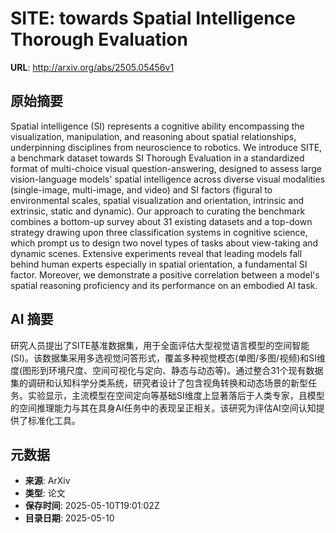 # SITE: towards Spatial Intelligence Thorough Evaluation

**URL**: http://arxiv.org/abs/2505.05456v1

## 原始摘要

Spatial intelligence (SI) represents a cognitive ability encompassing the
visualization, manipulation, and reasoning about spatial relationships,
underpinning disciplines from neuroscience to robotics. We introduce SITE, a
benchmark dataset towards SI Thorough Evaluation in a standardized format of
multi-choice visual question-answering, designed to assess large
vision-language models' spatial intelligence across diverse visual modalities
(single-image, multi-image, and video) and SI factors (figural to environmental
scales, spatial visualization and orientation, intrinsic and extrinsic, static
and dynamic). Our approach to curating the benchmark combines a bottom-up
survey about 31 existing datasets and a top-down strategy drawing upon three
classification systems in cognitive science, which prompt us to design two
novel types of tasks about view-taking and dynamic scenes. Extensive
experiments reveal that leading models fall behind human experts especially in
spatial orientation, a fundamental SI factor. Moreover, we demonstrate a
positive correlation between a model's spatial reasoning proficiency and its
performance on an embodied AI task.


## AI 摘要

研究人员提出了SITE基准数据集，用于全面评估大型视觉语言模型的空间智能(SI)。该数据集采用多选视觉问答形式，覆盖多种视觉模态(单图/多图/视频)和SI维度(图形到环境尺度、空间可视化与定向、静态与动态等)。通过整合31个现有数据集的调研和认知科学分类系统，研究者设计了包含视角转换和动态场景的新型任务。实验显示，主流模型在空间定向等基础SI维度上显著落后于人类专家，且模型的空间推理能力与其在具身AI任务中的表现呈正相关。该研究为评估AI空间认知提供了标准化工具。

## 元数据

- **来源**: ArXiv
- **类型**: 论文
- **保存时间**: 2025-05-10T19:01:02Z
- **目录日期**: 2025-05-10
